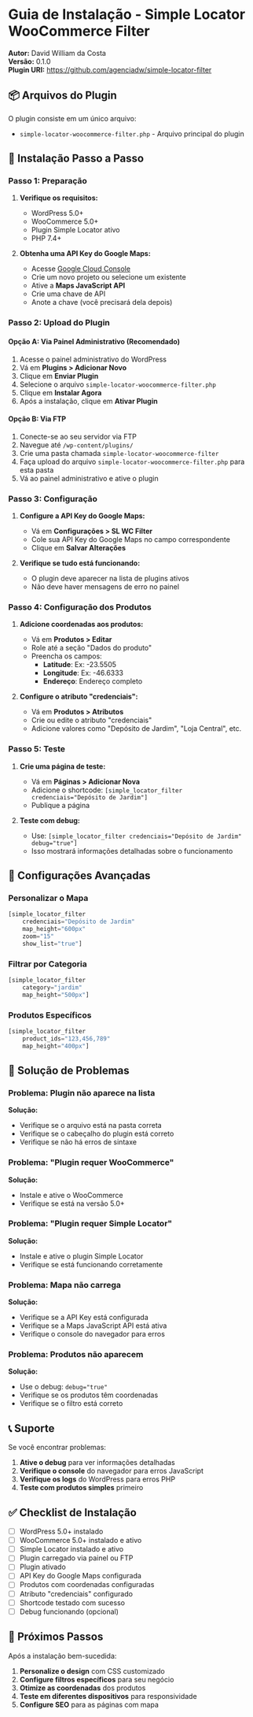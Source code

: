 # Guia de Instalação - Simple Locator WooCommerce Filter

**Autor:** David William da Costa  
**Versão:** 0.1.0  
**Plugin URI:** https://github.com/agenciadw/simple-locator-filter

## 📦 Arquivos do Plugin

O plugin consiste em um único arquivo:

- `simple-locator-woocommerce-filter.php` - Arquivo principal do plugin

## 🚀 Instalação Passo a Passo

### Passo 1: Preparação

1. **Verifique os requisitos:**

   - WordPress 5.0+
   - WooCommerce 5.0+
   - Plugin Simple Locator ativo
   - PHP 7.4+

2. **Obtenha uma API Key do Google Maps:**
   - Acesse [Google Cloud Console](https://console.cloud.google.com/)
   - Crie um novo projeto ou selecione um existente
   - Ative a **Maps JavaScript API**
   - Crie uma chave de API
   - Anote a chave (você precisará dela depois)

### Passo 2: Upload do Plugin

#### Opção A: Via Painel Administrativo (Recomendado)

1. Acesse o painel administrativo do WordPress
2. Vá em **Plugins > Adicionar Novo**
3. Clique em **Enviar Plugin**
4. Selecione o arquivo `simple-locator-woocommerce-filter.php`
5. Clique em **Instalar Agora**
6. Após a instalação, clique em **Ativar Plugin**

#### Opção B: Via FTP

1. Conecte-se ao seu servidor via FTP
2. Navegue até `/wp-content/plugins/`
3. Crie uma pasta chamada `simple-locator-woocommerce-filter`
4. Faça upload do arquivo `simple-locator-woocommerce-filter.php` para esta pasta
5. Vá ao painel administrativo e ative o plugin

### Passo 3: Configuração

1. **Configure a API Key do Google Maps:**

   - Vá em **Configurações > SL WC Filter**
   - Cole sua API Key do Google Maps no campo correspondente
   - Clique em **Salvar Alterações**

2. **Verifique se tudo está funcionando:**
   - O plugin deve aparecer na lista de plugins ativos
   - Não deve haver mensagens de erro no painel

### Passo 4: Configuração dos Produtos

1. **Adicione coordenadas aos produtos:**

   - Vá em **Produtos > Editar**
   - Role até a seção "Dados do produto"
   - Preencha os campos:
     - **Latitude**: Ex: -23.5505
     - **Longitude**: Ex: -46.6333
     - **Endereço**: Endereço completo

2. **Configure o atributo "credenciais":**
   - Vá em **Produtos > Atributos**
   - Crie ou edite o atributo "credenciais"
   - Adicione valores como "Depósito de Jardim", "Loja Central", etc.

### Passo 5: Teste

1. **Crie uma página de teste:**

   - Vá em **Páginas > Adicionar Nova**
   - Adicione o shortcode: `[simple_locator_filter credenciais="Depósito de Jardim"]`
   - Publique a página

2. **Teste com debug:**
   - Use: `[simple_locator_filter credenciais="Depósito de Jardim" debug="true"]`
   - Isso mostrará informações detalhadas sobre o funcionamento

## 🔧 Configurações Avançadas

### Personalizar o Mapa

```php
[simple_locator_filter
    credenciais="Depósito de Jardim"
    map_height="600px"
    zoom="15"
    show_list="true"]
```

### Filtrar por Categoria

```php
[simple_locator_filter
    category="jardim"
    map_height="500px"]
```

### Produtos Específicos

```php
[simple_locator_filter
    product_ids="123,456,789"
    map_height="400px"]
```

## 🐛 Solução de Problemas

### Problema: Plugin não aparece na lista

**Solução:**

- Verifique se o arquivo está na pasta correta
- Verifique se o cabeçalho do plugin está correto
- Verifique se não há erros de sintaxe

### Problema: "Plugin requer WooCommerce"

**Solução:**

- Instale e ative o WooCommerce
- Verifique se está na versão 5.0+

### Problema: "Plugin requer Simple Locator"

**Solução:**

- Instale e ative o plugin Simple Locator
- Verifique se está funcionando corretamente

### Problema: Mapa não carrega

**Solução:**

- Verifique se a API Key está configurada
- Verifique se a Maps JavaScript API está ativa
- Verifique o console do navegador para erros

### Problema: Produtos não aparecem

**Solução:**

- Use o debug: `debug="true"`
- Verifique se os produtos têm coordenadas
- Verifique se o filtro está correto

## 📞 Suporte

Se você encontrar problemas:

1. **Ative o debug** para ver informações detalhadas
2. **Verifique o console** do navegador para erros JavaScript
3. **Verifique os logs** do WordPress para erros PHP
4. **Teste com produtos simples** primeiro

## ✅ Checklist de Instalação

- [ ] WordPress 5.0+ instalado
- [ ] WooCommerce 5.0+ instalado e ativo
- [ ] Simple Locator instalado e ativo
- [ ] Plugin carregado via painel ou FTP
- [ ] Plugin ativado
- [ ] API Key do Google Maps configurada
- [ ] Produtos com coordenadas configuradas
- [ ] Atributo "credenciais" configurado
- [ ] Shortcode testado com sucesso
- [ ] Debug funcionando (opcional)

## 🎯 Próximos Passos

Após a instalação bem-sucedida:

1. **Personalize o design** com CSS customizado
2. **Configure filtros específicos** para seu negócio
3. **Otimize as coordenadas** dos produtos
4. **Teste em diferentes dispositivos** para responsividade
5. **Configure SEO** para as páginas com mapa
